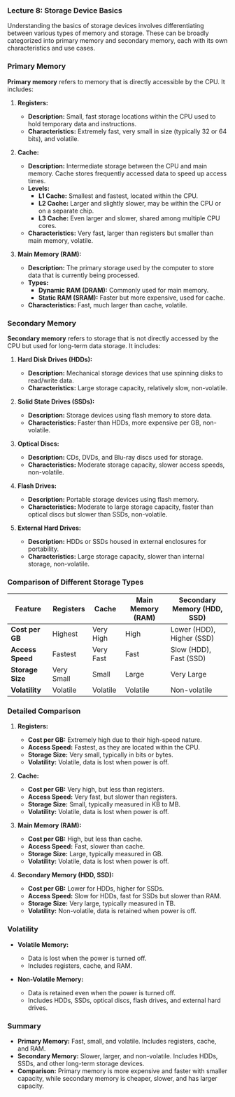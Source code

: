 ### Lecture 8: Storage Device Basics

Understanding the basics of storage devices involves differentiating between various types of memory and storage. These can be broadly categorized into primary memory and secondary memory, each with its own characteristics and use cases.

### Primary Memory

**Primary memory** refers to memory that is directly accessible by the CPU. It includes:

1. **Registers:**
   - **Description:** Small, fast storage locations within the CPU used to hold temporary data and instructions.
   - **Characteristics:** Extremely fast, very small in size (typically 32 or 64 bits), and volatile.

2. **Cache:**
   - **Description:** Intermediate storage between the CPU and main memory. Cache stores frequently accessed data to speed up access times.
   - **Levels:** 
     - **L1 Cache:** Smallest and fastest, located within the CPU.
     - **L2 Cache:** Larger and slightly slower, may be within the CPU or on a separate chip.
     - **L3 Cache:** Even larger and slower, shared among multiple CPU cores.
   - **Characteristics:** Very fast, larger than registers but smaller than main memory, volatile.

3. **Main Memory (RAM):**
   - **Description:** The primary storage used by the computer to store data that is currently being processed.
   - **Types:**
     - **Dynamic RAM (DRAM):** Commonly used for main memory.
     - **Static RAM (SRAM):** Faster but more expensive, used for cache.
   - **Characteristics:** Fast, much larger than cache, volatile.

### Secondary Memory

**Secondary memory** refers to storage that is not directly accessed by the CPU but used for long-term data storage. It includes:

1. **Hard Disk Drives (HDDs):**
   - **Description:** Mechanical storage devices that use spinning disks to read/write data.
   - **Characteristics:** Large storage capacity, relatively slow, non-volatile.

2. **Solid State Drives (SSDs):**
   - **Description:** Storage devices using flash memory to store data.
   - **Characteristics:** Faster than HDDs, more expensive per GB, non-volatile.

3. **Optical Discs:**
   - **Description:** CDs, DVDs, and Blu-ray discs used for storage.
   - **Characteristics:** Moderate storage capacity, slower access speeds, non-volatile.

4. **Flash Drives:**
   - **Description:** Portable storage devices using flash memory.
   - **Characteristics:** Moderate to large storage capacity, faster than optical discs but slower than SSDs, non-volatile.

5. **External Hard Drives:**
   - **Description:** HDDs or SSDs housed in external enclosures for portability.
   - **Characteristics:** Large storage capacity, slower than internal storage, non-volatile.

### Comparison of Different Storage Types

| Feature                    | Registers          | Cache               | Main Memory (RAM)     | Secondary Memory (HDD, SSD)       |
|----------------------------|--------------------|----------------------|-----------------------|------------------------------------|
| **Cost per GB**            | Highest            | Very High            | High                  | Lower (HDD), Higher (SSD)          |
| **Access Speed**           | Fastest            | Very Fast            | Fast                  | Slow (HDD), Fast (SSD)             |
| **Storage Size**           | Very Small         | Small                | Large                 | Very Large                         |
| **Volatility**             | Volatile           | Volatile             | Volatile              | Non-volatile                       |

### Detailed Comparison

1. **Registers:**
   - **Cost per GB:** Extremely high due to their high-speed nature.
   - **Access Speed:** Fastest, as they are located within the CPU.
   - **Storage Size:** Very small, typically in bits or bytes.
   - **Volatility:** Volatile, data is lost when power is off.

2. **Cache:**
   - **Cost per GB:** Very high, but less than registers.
   - **Access Speed:** Very fast, but slower than registers.
   - **Storage Size:** Small, typically measured in KB to MB.
   - **Volatility:** Volatile, data is lost when power is off.

3. **Main Memory (RAM):**
   - **Cost per GB:** High, but less than cache.
   - **Access Speed:** Fast, slower than cache.
   - **Storage Size:** Large, typically measured in GB.
   - **Volatility:** Volatile, data is lost when power is off.

4. **Secondary Memory (HDD, SSD):**
   - **Cost per GB:** Lower for HDDs, higher for SSDs.
   - **Access Speed:** Slow for HDDs, fast for SSDs but slower than RAM.
   - **Storage Size:** Very large, typically measured in TB.
   - **Volatility:** Non-volatile, data is retained when power is off.

### Volatility

- **Volatile Memory:**
  - Data is lost when the power is turned off.
  - Includes registers, cache, and RAM.

- **Non-Volatile Memory:**
  - Data is retained even when the power is turned off.
  - Includes HDDs, SSDs, optical discs, flash drives, and external hard drives.

### Summary

- **Primary Memory:** Fast, small, and volatile. Includes registers, cache, and RAM.
- **Secondary Memory:** Slower, larger, and non-volatile. Includes HDDs, SSDs, and other long-term storage devices.
- **Comparison:** Primary memory is more expensive and faster with smaller capacity, while secondary memory is cheaper, slower, and has larger capacity.

